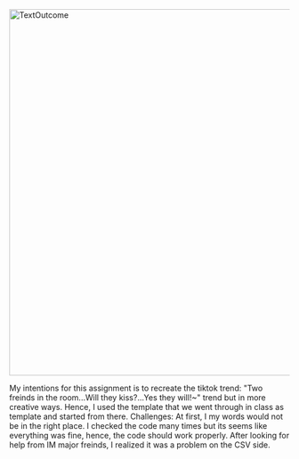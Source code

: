 
<img width="659" alt="TextOutcome" src="https://user-images.githubusercontent.com/89835270/134820364-b6b2def9-e7a7-46ec-bc1f-e24374fcab1a.png">

My intentions for this assignment is to recreate the tiktok trend: "Two freinds in the room...Will they kiss?...Yes they will!~" trend but in more creative ways. Hence, I used the template that we went through in class as template and started from there. 
Challenges: At first, I my words would not be in the right place. I checked the code many times but its seems like everything was fine, hence, the code should work properly. After looking for help from IM major freinds, I realized it was a problem on the CSV side. 
